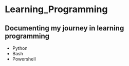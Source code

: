 # Learning_Programming
## Documenting my journey in learning programming
- Python
- Bash
- Powershell
